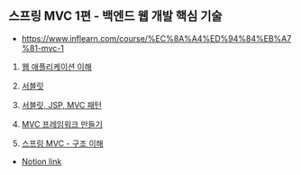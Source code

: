 ## 스프링 MVC 1편 - 백엔드 웹 개발 핵심 기술

- https://www.inflearn.com/course/%EC%8A%A4%ED%94%84%EB%A7%81-mvc-1

1. [웹 애플리케이션 이해](https://github.com/kyh1126/TIL/blob/main/lecture/%EC%8A%A4%ED%94%84%EB%A7%81_MVC_1%ED%8E%B8/1_%EC%9B%B9_%EC%95%A0%ED%94%8C%EB%A6%AC%EC%BC%80%EC%9D%B4%EC%85%98_%EC%9D%B4%ED%95%B4.md)

2. [서블릿](https://github.com/kyh1126/TIL/blob/main/lecture/%EC%8A%A4%ED%94%84%EB%A7%81_MVC_1%ED%8E%B8/2_%EC%84%9C%EB%B8%94%EB%A6%BF.md)

3. [서블릿, JSP, MVC 패턴]()

4. [MVC 프레임워크 만들기]()

5. [스프링 MVC - 구조 이해]()


- [Notion link](https://www.notion.so/MVC-1-5422e9f6df2a44b38dad055d4c9340fd)
